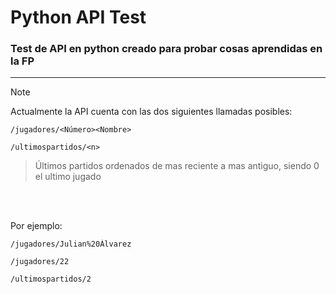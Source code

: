 # Python API Test

### Test de API en python creado para probar cosas aprendidas en la FP

---

> [!NOTE]
> Actualmente la API cuenta con las dos siguientes llamadas posibles:

```
/jugadores/<Número><Nombre>
```

```
/ultimospartidos/<n>
```

> Últimos partidos ordenados de mas reciente a mas antiguo, siendo 0 el ultimo jugado

<br><br>

Por ejemplo:

```
/jugadores/Julian%20Álvarez
```

```
/jugadores/22
```

```
/ultimospartidos/2
```
